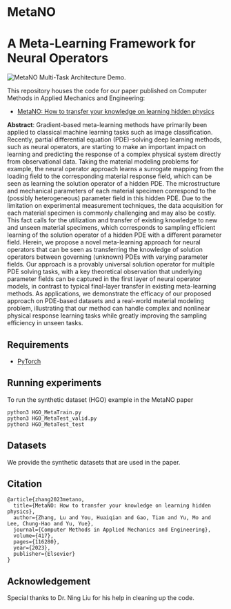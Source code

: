 # MetaNO
# A Meta-Learning Framework for Neural Operators

![MetaNO Multi-Task Architecture Demo.](https://github.com/github.com/fishmoon1234/MetaNO/architecture.png)

This repository houses the code for our paper published on Computer Methods in Applied Mechanics and Engineering:
- [MetaNO: How to transfer your knowledge on learning hidden physics](https://doi.org/10.1016/j.cma.2023.116280)

**Abstract**: Gradient-based meta-learning methods have primarily been applied to classical machine learning tasks such as image classification. Recently, partial differential equation (PDE)-solving deep learning methods, such as neural operators, are starting to make an important impact on learning and predicting the response of a complex physical system directly from observational data. Taking the material modeling problems for example, the neural operator approach learns a surrogate mapping from the loading field to the corresponding material response field, which can be seen as learning the solution operator of a hidden PDE. The microstructure and mechanical parameters of each material specimen correspond to the (possibly heterogeneous) parameter field in this hidden PDE. Due to the limitation on experimental measurement techniques, the data acquisition for each material specimen is commonly challenging and may also be costly. This fact calls for the utilization and transfer of existing knowledge to new and unseen material specimens, which corresponds to sampling efficient learning of the solution operator of a hidden PDE with a different parameter field. Herein, we propose a novel meta-learning approach for neural operators that can be seen as transferring the knowledge of solution operators between governing (unknown) PDEs with varying parameter fields. Our approach is a provably universal solution operator for multiple PDE solving tasks, with a key theoretical observation that underlying parameter fields can be captured in the first layer of neural operator models, in contrast to typical final-layer transfer in existing meta-learning methods. As applications, we demonstrate the efficacy of our proposed approach on PDE-based datasets and a real-world material modeling problem, illustrating that our method can handle complex and nonlinear physical response learning tasks while greatly improving the sampling efficiency in unseen tasks.

## Requirements
- [PyTorch](https://pytorch.org/)


## Running experiments
To run the synthetic dataset (HGO) example in the MetaNO paper
```
python3 HGO_MetaTrain.py
python3 HGO_MetaTest_valid.py
python3 HGO_MetaTest_test
```

## Datasets
We provide the synthetic datasets that are used in the paper.

## Citation

```
@article{zhang2023metano,
  title={MetaNO: How to transfer your knowledge on learning hidden physics},
  author={Zhang, Lu and You, Huaiqian and Gao, Tian and Yu, Mo and Lee, Chung-Hao and Yu, Yue},
  journal={Computer Methods in Applied Mechanics and Engineering},
  volume={417},
  pages={116280},
  year={2023},
  publisher={Elsevier}
}
```

## Acknowledgement
Special thanks to Dr. Ning Liu for his help in cleaning up the code.
